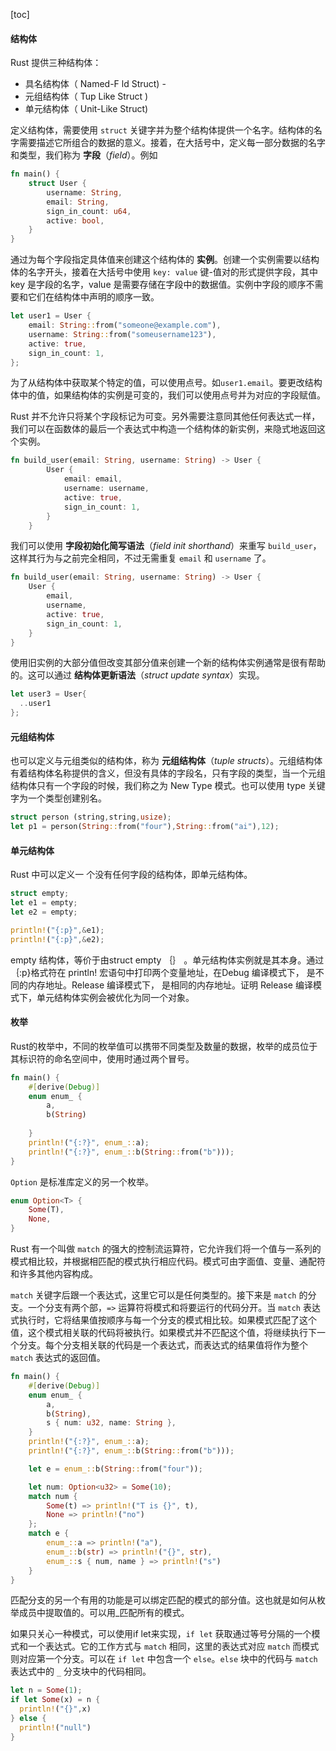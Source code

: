 [toc]

#### 结构体

Rust 提供三种结构体： 

- 具名结构体（ Named-F ld Struct) -
- 元组结构体（ Tup Like Struct ) 
- 单元结构体（ Unit-Like Struct)

定义结构体，需要使用 `struct` 关键字并为整个结构体提供一个名字。结构体的名字需要描述它所组合的数据的意义。接着，在大括号中，定义每一部分数据的名字和类型，我们称为 **字段**（*field*）。例如

```rust
fn main() {
    struct User {
        username: String,
        email: String,
        sign_in_count: u64,
        active: bool,
    }
}
```

通过为每个字段指定具体值来创建这个结构体的 **实例**。创建一个实例需要以结构体的名字开头，接着在大括号中使用 `key: value` 键-值对的形式提供字段，其中 key 是字段的名字，value 是需要存储在字段中的数据值。实例中字段的顺序不需要和它们在结构体中声明的顺序一致。

```rust
let user1 = User {
    email: String::from("someone@example.com"),
    username: String::from("someusername123"),
    active: true,
    sign_in_count: 1,
};
```

为了从结构体中获取某个特定的值，可以使用点号。如`user1.email`。要更改结构体中的值，如果结构体的实例是可变的，我们可以使用点号并为对应的字段赋值。

Rust 并不允许只将某个字段标记为可变。另外需要注意同其他任何表达式一样，我们可以在函数体的最后一个表达式中构造一个结构体的新实例，来隐式地返回这个实例。

```rust
fn build_user(email: String, username: String) -> User {
        User {
            email: email,
            username: username,
            active: true,
            sign_in_count: 1,
        }
    }
```

我们可以使用 **字段初始化简写语法**（*field init shorthand*）来重写 `build_user`，这样其行为与之前完全相同，不过无需重复 `email` 和 `username` 了。

```rust
fn build_user(email: String, username: String) -> User {
    User {
        email,
        username,
        active: true,
        sign_in_count: 1,
    }
}
```

使用旧实例的大部分值但改变其部分值来创建一个新的结构体实例通常是很有帮助的。这可以通过 **结构体更新语法**（*struct update syntax*）实现。

```rust
let user3 = User{
  ..user1
};
```

####  元组结构体

也可以定义与元组类似的结构体，称为 **元组结构体**（*tuple structs*）。元组结构体有着结构体名称提供的含义，但没有具体的字段名，只有字段的类型，当一个元组结构体只有一个字段的时候，我们称之为 New Type 模式。也可以使用 type 关键字为一个类型创建别名。

```rust
struct person (string,string,usize);
let p1 = person(String::from("four"),String::from("ai"),12);
```

#### 单元结构体

Rust 中可以定义一 个没有任何字段的结构体，即单元结构体。

```rust
struct empty;
let e1 = empty;
let e2 = empty;

println!("{:p}",&e1);
println!("{:p}",&e2);
```

empty 结构体，等价于由struct empty ｛｝ 。单元结构体实例就是其本身。通过｛:p}格式符在 println! 宏语句中打印两个变量地址，在Debug 编译模式下， 是不同的内存地址。Release 编译模式下， 是相同的内存地址。证明 Release 编译模式下，单元结构体实例会被优化为同一个对象。

#### 枚举 

Rust的枚举中，不同的枚举值可以携带不同类型及数量的数据，枚举的成员位于其标识符的命名空间中，使用时通过两个冒号。

```rust
fn main() {
    #[derive(Debug)]
    enum enum_ {
        a,
        b(String)
    
    }
    println!("{:?}", enum_::a);
    println!("{:?}", enum_::b(String::from("b")));
}
```

`Option` 是标准库定义的另一个枚举。

```rust
enum Option<T> {
    Some(T),
    None,
}
```

Rust 有一个叫做 `match` 的强大的控制流运算符，它允许我们将一个值与一系列的模式相比较，并根据相匹配的模式执行相应代码。模式可由字面值、变量、通配符和许多其他内容构成。

 `match` 关键字后跟一个表达式，这里它可以是任何类型的。接下来是 `match` 的分支。一个分支有两个部，`=>` 运算符将模式和将要运行的代码分开。当 `match` 表达式执行时，它将结果值按顺序与每一个分支的模式相比较。如果模式匹配了这个值，这个模式相关联的代码将被执行。如果模式并不匹配这个值，将继续执行下一个分支。每个分支相关联的代码是一个表达式，而表达式的结果值将作为整个 `match` 表达式的返回值。

```rust
fn main() {
    #[derive(Debug)]
    enum enum_ {
        a,
        b(String),
        s { num: u32, name: String },
    }
    println!("{:?}", enum_::a);
    println!("{:?}", enum_::b(String::from("b")));

    let e = enum_::b(String::from("four"));

    let num: Option<u32> = Some(10);
    match num {
        Some(t) => println!("T is {}", t),
        None => println!("no")
    };
    match e {
        enum_::a => println!("a"),
        enum_::b(str) => println!("{}", str),
        enum_::s { num, name } => println!("s")
    }
}
```

匹配分支的另一个有用的功能是可以绑定匹配的模式的部分值。这也就是如何从枚举成员中提取值的。可以用_匹配所有的模式。

如果只关心一种模式，可以使用if let来实现，`if let` 获取通过等号分隔的一个模式和一个表达式。它的工作方式与 `match` 相同，这里的表达式对应 `match` 而模式则对应第一个分支。可以在 `if let` 中包含一个 `else`。`else` 块中的代码与 `match` 表达式中的 `_` 分支块中的代码相同。

```rust
let n = Some(1);
if let Some(x) = n {
  println!("{}",x)
} else {
  println!("null")
}
```